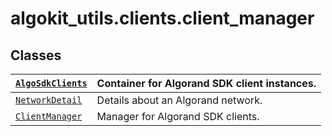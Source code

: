 # algokit_utils.clients.client_manager

## Classes

| [`AlgoSdkClients`](AlgoSdkClients.md#algokit_utils.clients.client_manager.AlgoSdkClients)   | Container for Algorand SDK client instances.   |
|---------------------------------------------------------------------------------------------|------------------------------------------------|
| [`NetworkDetail`](NetworkDetail.md#algokit_utils.clients.client_manager.NetworkDetail)      | Details about an Algorand network.             |
| [`ClientManager`](ClientManager.md#algokit_utils.clients.client_manager.ClientManager)      | Manager for Algorand SDK clients.              |
